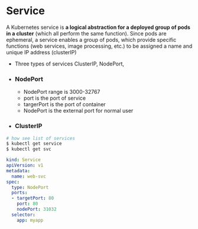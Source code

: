 # Service

A Kubernetes service is **a logical abstraction for a deployed group of pods in a cluster** (which all perform the same function). Since pods are ephemeral, a service enables a group of pods, which provide specific functions (web services, image processing, etc.) to be assigned a name and unique IP address (clusterIP)

- Three types of services ClusterIP, NodePort, 

  

- ### NodePort

  - NodePort range is 3000-32767
  - port is the port of service 
  - targerPort is the port of container
  - NodePort is the external port for normal user

- ### ClusterIP

```bash
# how see list of services
$ kubectl get service
$ kubectl get svc

```



```yaml
kind: Service
apiVersion: v1
metadata:
  name: web-svc
spec:
  type: NodePort
  ports:
  - targetPort: 80
    port: 80
    nodePort: 31032
  selector:
    app: myapp  
```

